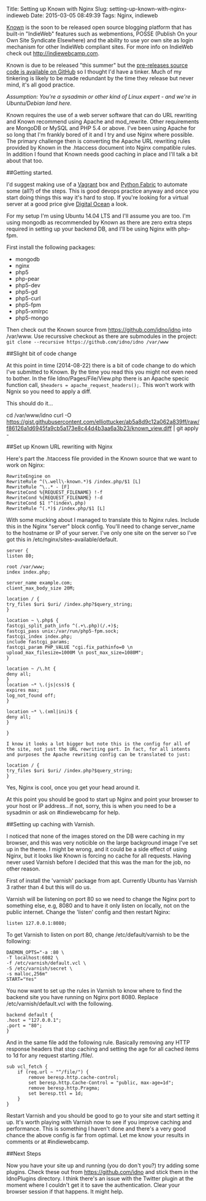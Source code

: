 Title: Setting up Known with Nginx
Slug: setting-up-known-with-nginx-indieweb
Date: 2015-03-05 08:49:39
Tags: Nginx, indieweb

[Known](http://withknown.com) is the soon to be released open source blogging platform that has built-in "IndieWeb" features such as webmentions, POSSE (Publish On your Own Site Syndicate Elsewhere) and the ability to use yor own site as login mechanism for other IndieWeb compliant sites. For more info on IndieWeb check out http://indiewebcamp.com.

Known is due to be released "this summer" but the [pre-releases source code is available on GitHub](https://github.com/idno/idno) so I thought I'd have a tinker. Much of my tinkering is likely to be made redundant by the time they release but never mind, it's all good practice.

_Assumption: You're a sysadmin or other kind of Linux expert - and we're in Ubuntu/Debian land here._

Known requires the use of a web server software that can do URL rewriting and Known recommend using Apache and mod_rewrite. Other requirements are MongoDB or MySQL and PHP 5.4 or above. I've been using Apache for so long that I'm frankly bored of it and I try and use Nginx where possible. The primary challenge then is converting the Apache URL rewriting rules provided by Known in the .htaccess document into Nginx compatible rules. In addition I found that Known needs good caching in place and I'll talk a bit about that too.

##Getting started.

I'd suggest making use of a [Vagrant](http://vagrantup.com) box and [Python Fabric](http://www.fabfile.org/) to automate some (all?) of the steps. This is good devops practice anyway and once you start doing things this way it's hard to stop. If you're looking for a virtual server at a good price give [Digital Ocean](http://digitalocean.com) a look.

For my setup I'm using Ubuntu 14.04 LTS and I'll assume you are too. I'm using mongodb as recommended by Known as there are zero extra steps required in setting up your backend DB, and I'll be using Nginx with php-fpm.

First install the following packages:

* mongodb
* nginx
* php5
* php-pear
* php5-dev
* php5-gd
* php5-curl
* php5-fpm
* php5-xmlrpc
* php5-mongo

Then check out the Known source from https://github.com/idno/idno into /var/www. Use recurssive checkout as there are submodules in the project:
```git clone --recursive https://github.com/idno/idno /var/www```

##Slight bit of code change

At this point in time (2014-08-22) there is a bit of code change to do which I've submitted to Known. By the time you read this you might not even need to bother. In the file Idno/Pages/File/View.php there is an Apache specic function call, ```$headers = apache_request_headers();```. This won't work with Ngnix so you need to apply a diff.

This should do it...

cd /var/www/idno 
curl -O https://gist.githubusercontent.com/elliottucker/ab5a8d9c12a062a839ff/raw/f86126a1d6945fa9cb5a173e8c44d4b3aa6a3b23/known_view.diff | git apply -

##Set up Known URL rewriting with Nginx

Here's part the .htaccess file provided in the Known source that we want to work on Nginx:

```
RewriteEngine on
RewriteRule ^(\.well\-known.*)$ /index.php/$1 [L]
RewriteRule ^\..* - [F]
RewriteCond %{REQUEST_FILENAME} !-f
RewriteCond %{REQUEST_FILENAME} !-d
RewriteCond $1 !^(index\.php)
RewriteRule ^(.*)$ /index.php/$1 [L]
```

With some mucking about I managed to translate this to Nginx rules. Include this in the Nginx "server" block config. You'll need to change server_name to the hostname or IP of your server. I've only one site on the server so I've got this in /etc/nginx/sites-available/default.

```
server {
listen 80;

root /var/www;
index index.php;

server_name example.com;
client_max_body_size 20M;

location / {
try_files $uri $uri/ /index.php?$query_string;
}

location ~ \.php$ {
fastcgi_split_path_info ^(.+\.php)(/.+)$;
fastcgi_pass unix:/var/run/php5-fpm.sock;
fastcgi_index index.php;
include fastcgi_params; 
fastcgi_param PHP_VALUE "cgi.fix_pathinfo=0 \n upload_max_filesize=1000M \n post_max_size=1080M";
}

location ~ /\.ht {
deny all;
}
location ~* \.(js|css)$ {
expires max;
log_not_found off;
}

location ~* \.(xml|ini)$ {
deny all;
}

}

I know it looks a lot bigger but note this is the config for all of the site, not just the URL rewriting part. In fact, for all intents and purposes the Apache rewriting config can be translated to just:

location / {
try_files $uri $uri/ /index.php?$query_string;
}

```
Yes, Nginx is cool, once you get your head around it.

At this point you should be good to start up Nginx and point your browser to your host or IP address...if not, sorry, this is when you need to be a sysadmin or ask on #indiewebcamp for help.

##Setting up caching with Varnish.

I noticed that none of the images stored on the DB were caching in my browser, and this was very noticible on the large background image I've set up in the theme. I might be wrong, and it could be a side effect of using Nginx, but it looks like Known is forcing no cache for all requests. Having never used Varnish before I decided that this was the man for the job, no other reason.

First of install the 'varnish' package from apt. Currently Ubuntu has Varnish 3 rather than 4 but this will do us.

Varnish will be listening on port 80 so we need to change the Nginx port to something else, e.g, 8080 and to have it only listen on locally, not on the public internet. Change the 'listen' config and then restart Nginx:

```listen 127.0.0.1:8080;```

To get Varnish to listen on port 80, change /etc/default/varnish to be the following:

```
DAEMON_OPTS="-a :80 \
-T localhost:6082 \
-f /etc/varnish/default.vcl \
-S /etc/varnish/secret \
-s malloc,256m"
START="Yes"
```

You now want to set up the rules in Varnish to know where to find the backend site you have running on Nginx port 8080. Replace /etc/varnish/default.vcl with the following.

```
backend default {
.host = "127.0.0.1";
.port = "80";
}
```

And in the same file add the following rule. Basically removing any HTTP response headers that stop caching and setting the age for all cached items to 1d for any request starting /file/.

```
sub vcl_fetch {
	if (req.url ~ "^/file/") {
		remove beresp.http.cache-control;
		set beresp.http.Cache-Control = "public, max-age=1d";
		remove beresp.http.Pragma;
		set beresp.ttl = 1d;
	}
}
```

Restart Varnish and you should be good to go to your site and start setting it up. It's worth playing with Varnish now to see if you improve caching and performance. This is something I haven't done and there's a very good chance the above config is far from optimal. Let me know your results in comments or at #indiewebcamp.

##Next Steps

Now you have your site up and running (you do don't you?) try adding some plugins. Check these out from https://github.com/idno and stick them in the IdnoPlugins directory. I think there's an issue with the Twitter plugin at the moment where I couldn't get it to save the authentication. Clear your browser session if that happens. It might help.